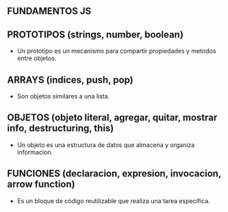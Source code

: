 ## FUNDAMENTOS JS

## PROTOTIPOS (strings, number, boolean)
- Un prototipo es un mecanismo para compartir propiedades y metodos entre objetos.

## ARRAYS (indices, push, pop)
- Son objetos similares a una lista.

## OBJETOS (objeto literal, agregar, quitar, mostrar info, destructuring, this)
- Un objeto es una estructura de datos que almacena y organiza informacion.

## FUNCIONES (declaracion, expresion, invocacion, arrow function)
-  Es un bloque de código reutilizable que realiza una tarea específica.